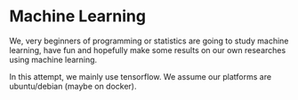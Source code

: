 # Machine Learning

We, very beginners of programming or statistics are going to study
machine learning, have fun and hopefully make some results on our own
researches using machine learning.


In this attempt, we mainly use tensorflow. We assume our platforms are
ubuntu/debian (maybe on docker).
